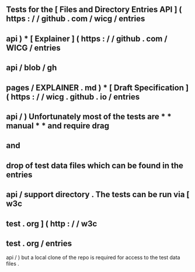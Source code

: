 Tests
for
the
[
Files
and
Directory
Entries
API
]
(
https
:
/
/
github
.
com
/
wicg
/
entries
-
api
)
*
[
Explainer
]
(
https
:
/
/
github
.
com
/
WICG
/
entries
-
api
/
blob
/
gh
-
pages
/
EXPLAINER
.
md
)
*
[
Draft
Specification
]
(
https
:
/
/
wicg
.
github
.
io
/
entries
-
api
/
)
Unfortunately
most
of
the
tests
are
*
*
manual
*
*
and
require
drag
-
and
-
drop
of
test
data
files
which
can
be
found
in
the
entries
-
api
/
support
directory
.
The
tests
can
be
run
via
[
w3c
-
test
.
org
]
(
http
:
/
/
w3c
-
test
.
org
/
entries
-
api
/
)
but
a
local
clone
of
the
repo
is
required
for
access
to
the
test
data
files
.

